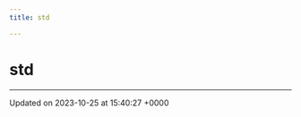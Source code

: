 ```yaml
---
title: std

---
```


# std








-------------------------------

Updated on 2023-10-25 at 15:40:27 +0000